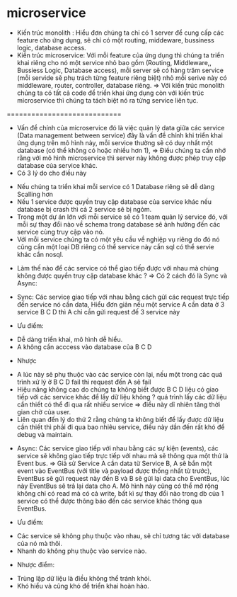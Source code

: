 # microservice
- Kiến trúc monolith : Hiểu đơn chúng ta chỉ có 1 server để  cung cấp các feature cho ứng dụng, sẽ chỉ có một routing, middeware, bussiness logic, database access.
- Kiến trúc microservice: Với mỗi feature của ứng dụng thì chúng ta triển khai riêng cho nó một service nhỏ bao gồm (Routing, Middleware,, Bussiess Logic, Database access), mỗi server sẽ có hàng trăm service (mỗi servide sẽ phụ trách từng feature riêng biệt) nhỏ mỗi serive này có middleware, router, controller, database riêng.
=> Với kiến trúc monolith chúng ta có tất cả code để triển khai ứng dụng còn với kiến trúc microservice thì chúng ta tách biệt nó ra từng service liên tục.

============================

- Vấn đề  chính của microservice đó là việc quản lý data giữa các service (Data management between service) đây là vấn đề chính khi triển khai ứng dụng trên mô hình này, mỗi service thường sẽ có duy nhất một database (có thể không có hoặc nhiều hơn 1), 
=> Điều chúng ta cần nhớ rằng với mô hình microservice thì server này không được phép truy cập database của service khác.
- Có 3 lý do cho điều này
+ Nếu chúng ta triển khai mỗi service có 1 Database riêng sẽ dễ dàng Scalling hơn 
+ Nếu 1 service được quyền truy cập database của service khác nếu database bị crash thì cả 2 service sẽ bị ngỏm.
+ Trong một dự án lớn với mỗi service sẽ có 1 team quản lý service đó, với mỗi sự thay đổi nào về schema trong database sẽ ảnh hưởng đến các service cùng truy cập vào nó.
+ Với mỗi service chúng ta có một yêu cầu về nghiệp vụ riêng do đó nó cũng cần một loại DB riêng có thể service này cần sql có thể servie khác cần nosql.

- Làm thế nào để các service có thể giao tiếp được với nhau mà chúng không được quyền truy cập database khác ?
=> Có 2 cách đó là Sync và Async:

* Sync: Các service giao tiếp với nhau bằng cách gửi các request trực tiếp đến service nó cần data, Hiểu đơn giản nếu một service A cần data ở 3 service B C D thì A chỉ cần gửi request đế 3 service này
- Ưu điểm: 
+ Dễ dàng triển khai, mô hình dễ hiểu.
+ A không cần acccess vào database của B C D
- Nhược 
+ A lúc này sẽ phụ thuộc vào các service còn lại, nếu một trong các quá trình xử lý ở B C D fail thì request đến A sẽ fail
+ Hiệu năng không cao do chúng ta không biết được B C D liệu có giao tiếp với các service khác để lấy dữ liệu không ? quá trình lấy các dữ liệu cần thiết có thể đi qua rất nhiều service => điều này dĩ nhiên tăng thời gian chờ của user.
+ Liên quan đến lý do thứ 2 rằng chúng ta không biết để lấy được dữ liệu cần thiết thì phải đi qua bao nhiêu service, điều này dần đến rất khó để debug và maintain.

* Async: Các service giao tiếp với nhau bằng các sự kiện (events), các service sẽ không giao tiếp trực tiếp với nhau mà sẽ thông qua một thứ là Event bus.
=> Giả sử Service A cần data từ Service B, A sẽ bắn một event vào EventBus (với title và payload được thống nhất từ trước), EventBus sẽ gửi request này đến B và B sẽ gửi lại data cho EventBus, lúc này EventBus sẽ trả lại data cho A.
Mô hình này cũng có thể mở rộng không chỉ có read mà có cả write, bất kì sự thay đổi nào trong db của 1 service có thể được thông báo đến các service khác thông qua EventBus.
- Ưu điểm:
+ Các service sẽ không phụ thuộc vào nhau, sẽ chỉ tương tác với database của nó mà thôi.
+ Nhanh do không phụ thuộc vào service nào.
- Nhược điểm:
+ Trùng lặp dữ liệu là điều không thể tránh khỏi.
+ Khó hiểu và cũng khó để triển khai hoàn hảo. 